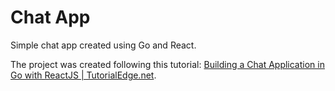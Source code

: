 # Chat App

Simple chat app created using Go and React.

The project was created following this tutorial: [Building a Chat Application in Go with ReactJS | TutorialEdge.net](https://tutorialedge.net/projects/chat-system-in-go-and-react/).
